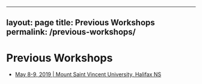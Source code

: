 
---
layout: page
title: Previous Workshops
permalink: /previous-workshops/
---

# Previous Workshops

- [May 8-9, 2019 | Mount Saint Vincent University, Halifax NS](/2019)
